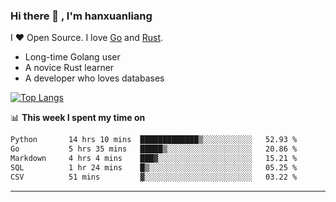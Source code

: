 ### Hi there 👋 , I'm hanxuanliang

<!--
**hanxuanliang/hanxuanliang** is a ✨ _special_ ✨ repository because its `README.md` (this file) appears on your GitHub profile.

Here are some ideas to get you started:

- 🔭 I’m currently working on ...
- 🌱 I’m currently learning ...
- 👯 I’m looking to collaborate on ...
- 🤔 I’m looking for help with ...
- 💬 Ask me about ...
- 📫 How to reach me: ...
- 😄 Pronouns: ...
- ⚡ Fun fact: ...
-->
I ❤ Open Source. I love [Go](https://golang.org) and [Rust](https://www.rust-lang.org/zh-CN/).

* Long-time Golang user
* A novice Rust learner
* A developer who loves databases

[![Top Langs](https://github-readme-stats.vercel.app/api?username=hanxuanliang&show_icons=true&count_private=true&line_height=40)](https://github.com/anuraghazra/github-readme-stats)

📊 **This week I spent my time on**
<!--START_SECTION:waka-->

```txt
Python       14 hrs 10 mins  █████████████▒░░░░░░░░░░░   52.93 %
Go           5 hrs 35 mins   █████▒░░░░░░░░░░░░░░░░░░░   20.86 %
Markdown     4 hrs 4 mins    ███▓░░░░░░░░░░░░░░░░░░░░░   15.21 %
SQL          1 hr 24 mins    █▒░░░░░░░░░░░░░░░░░░░░░░░   05.25 %
CSV          51 mins         ▓░░░░░░░░░░░░░░░░░░░░░░░░   03.22 %
```

<!--END_SECTION:waka-->

***
